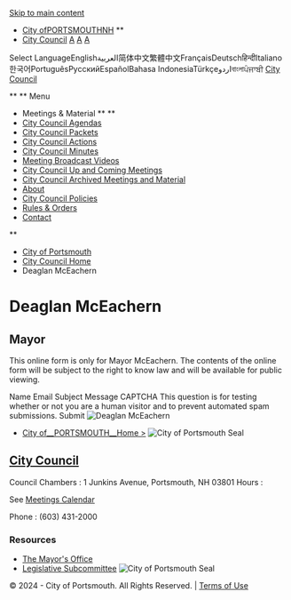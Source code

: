  [Skip to main content](https://www.cityofportsmouth.com/citycouncil/profiles/deaglan-mceachern/)  

 *  [City ofPORTSMOUTHNH](https://www.cityofportsmouth.com/)  ** 
 *  [City Council](https://www.cityofportsmouth.com/citycouncil) 
  [A](https://www.cityofportsmouth.com/citycouncil/profiles/deaglan-mceachern/)  [A](https://www.cityofportsmouth.com/citycouncil/profiles/deaglan-mceachern/)  [A](https://www.cityofportsmouth.com/citycouncil/profiles/deaglan-mceachern/)  

 Select LanguageEnglishالعربية简体中文繁體中文FrançaisDeutschहिन्दीItaliano한국어PortuguêsРусскийEspañolBahasa IndonesiaTürkçeاردوবাংলাਪੰਜਾਬੀ  [City Council](https://www.cityofportsmouth.com/citycouncil)  

  **   **  Menu 

 *  Meetings & Material  **  ** 
   *  [City Council Agendas](https://www.cityofportsmouth.com/citycouncil/city-council-agendas) 
   *  [City Council Packets](https://www.cityofportsmouth.com/citycouncil/city-council-council-packets) 
   *  [City Council Actions](https://www.cityofportsmouth.com/citycouncil/city-council-actions) 
   *  [City Council Minutes](https://www.cityofportsmouth.com/citycouncil/city-council-minutes) 
   *  [Meeting Broadcast Videos](https://www.cityofportsmouth.com/citycouncil/city-council-broadcast-videos) 
   *  [City Council Up and Coming Meetings](https://www.cityofportsmouth.com/citycouncil/city-council-meetings-calendar) 
   *  [City Council Archived Meetings and Material](https://www.cityofportsmouth.com/citycouncil/city-council-archived-meetings) 
 *  [About](https://www.cityofportsmouth.com/citycouncil/city-council-information) 
 *  [City Council Policies](https://www.cityofportsmouth.com/citycouncil/city-council-policies) 
 *  [Rules & Orders](https://www.cityofportsmouth.com/citycouncil/revised-rules-orders-portsmouth-city-council-adopted-city-council-01162024) 
 *  [Contact](https://www.cityofportsmouth.com/citycouncil/contact-all-city-councilors) 

  **  

 *  [City of Portsmouth](https://www.cityofportsmouth.com/) 
 *  [City Council Home](https://www.cityofportsmouth.com/citycouncil) 
 * Deaglan McEachern

# Deaglan McEachern

##  Mayor 

This online form is only for Mayor  McEachern. The contents of the online form will be subject to the right to know law and will be available for public viewing.

 Name Email Subject Message CAPTCHA This question is for testing whether or not you are a human visitor and to prevent automated spam submissions. Submit  ![Deaglan McEachern](images/84db0e956203c1dc229bf5b9adc1300634f3aba625c1fccab435ff2c0d9fa41b.jpg)  

 *  [City of__PORTSMOUTH__Home >](https://www.cityofportsmouth.com/) 
  ![City of Portsmouth Seal](images/ca9557d8bf42691bf59ee3900c7172948eb72411bae17ce74fc143e15d2fb913.png)  

##  [City Council](https://www.cityofportsmouth.com/citycouncil) 

 Council Chambers 
 :  1 Junkins Avenue, Portsmouth, NH 03801 
Hours
 :  

See [Meetings Calendar](https://www.cityofportsmouth.com/citycouncil/profiles/deaglan-mceachern/) 

Phone
 :  (603) 431-2000 

### Resources

 *  [The Mayor's Office](https://www.cityofportsmouth.com/mayor) 
 *  [Legislative Subcommittee](https://www.cityofportsmouth.com/legislative-subcommittee) 
  ![City of Portsmouth Seal](images/ca9557d8bf42691bf59ee3900c7172948eb72411bae17ce74fc143e15d2fb913.png)  

© 2024 - City of Portsmouth. All Rights Reserved. | [Terms of Use](https://www.cityofportsmouth.com/city/terms-use) 

 